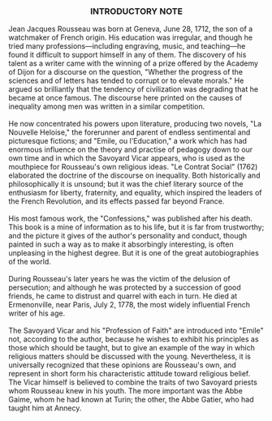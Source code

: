 ### <center>INTRODUCTORY NOTE</center>
Jean Jacques Rousseau was born at Geneva, June 28, 1712, the son of a
watchmaker of French origin. His education was irregular, and though
he tried many professions—including engraving, music, and
teaching—he found it difficult to support himself in any of them. The
discovery of his talent as a writer came with the winning of a prize
offered by the Academy of Dijon for a discourse on the question,
"Whether the progress of the sciences and of letters has tended to
corrupt or to elevate morals." He argued so brilliantly that the
tendency of civilization was degrading that he became at once famous.
The discourse here printed on the causes of inequality among men was
written in a similar competition.<br><br>
He now concentrated his powers upon literature, producing two novels,
"La Nouvelle Heloise," the forerunner and parent of endless
sentimental and picturesque fictions; and "Emile, ou l'Education," a
work which has had enormous influence on the theory and practise of
pedagogy down to our own time and in which the Savoyard Vicar appears,
who is used as the mouthpiece for Rousseau's own religious ideas. "Le
Contrat Social" (1762) elaborated the doctrine of the discourse on
inequality. Both historically and philosophically it is unsound; but
it was the chief literary source of the enthusiasm for liberty,
fraternity, and equality, which inspired the leaders of the French
Revolution, and its effects passed far beyond France.<br><br>
His most famous work, the "Confessions," was published after his
death. This book is a mine of information as to his life, but it is
far from trustworthy; and the picture it gives of the author's
personality and conduct, though painted in such a way as to make it
absorbingly interesting, is often unpleasing in the highest degree.
But it is one of the great autobiographies of the world.<br><br>
During Rousseau's later years he was the victim of the delusion of
persecution; and although he was protected by a succession of good
friends, he came to distrust and quarrel with each in turn. He died at
Ermenonville, near Paris, July 2, 1778, the most widely influential
French writer of his age.<br><br>
The Savoyard Vicar and his "Profession of Faith" are introduced into
"Emile" not, according to the author, because he wishes to exhibit his
principles as those which should be taught, but to give an example of
the way in which religious matters should be discussed with the young.
Nevertheless, it is universally recognized that these opinions are
Rousseau's own, and represent in short form his characteristic
attitude toward religious belief. The Vicar himself is believed to
combine the traits of two Savoyard priests whom Rousseau knew in his
youth. The more important was the Abbe Gaime, whom he had known at
Turin; the other, the Abbe Gatier, who had taught him at Annecy.<br><br>
